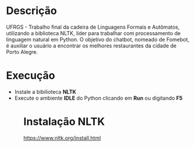 # Descrição

UFRGS - Trabalho final da cadeira de Linguagens Formais e Autômatos, utilizando a biblioteca NLTK, líder para trabalhar com processamento de linguagem natural em Python.
O objetivo do chatbot, nomeado de Fomebot, é auxiliar o usuário a encontrar os melhores restaurantes da cidade de Porto Alegre.

# Execução

<ul>
  <li>Instale a bibilioteca <b>NLTK</b></li>
  <li>Execute o ambiente <b>IDLE</b> do Python clicando em <b>Run</b> ou digitando <b>F5</b></li>
<ul>

# Instalação NLTK

https://www.nltk.org/install.html
